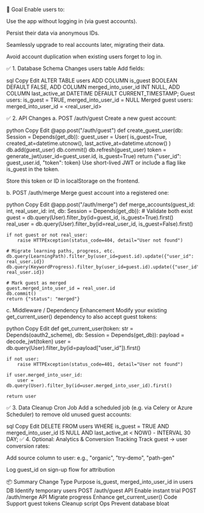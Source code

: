 🧩 Goal
Enable users to:

Use the app without logging in (via guest accounts).

Persist their data via anonymous IDs.

Seamlessly upgrade to real accounts later, migrating their data.

Avoid account duplication when existing users forget to log in.

✅ 1. Database Schema Changes
users table
Add fields:

sql
Copy
Edit
ALTER TABLE users
ADD COLUMN is_guest BOOLEAN DEFAULT FALSE,
ADD COLUMN merged_into_user_id INT NULL,
ADD COLUMN last_active_at DATETIME DEFAULT CURRENT_TIMESTAMP;
Guest users: is_guest = TRUE, merged_into_user_id = NULL
Merged guest users: merged_into_user_id = <real_user_id>

✅ 2. API Changes
a. POST /auth/guest
Create a new guest account:

python
Copy
Edit
@app.post("/auth/guest")
def create_guest_user(db: Session = Depends(get_db)):
    guest_user = User(
        is_guest=True,
        created_at=datetime.utcnow(),
        last_active_at=datetime.utcnow()
    )
    db.add(guest_user)
    db.commit()
    db.refresh(guest_user)
    token = generate_jwt(user_id=guest_user.id, is_guest=True)
    return {"user_id": guest_user.id, "token": token}
Use short-lived JWT or include a flag like is_guest in the token.

Store this token or ID in localStorage on the frontend.

b. POST /auth/merge
Merge guest account into a registered one:

python
Copy
Edit
@app.post("/auth/merge")
def merge_accounts(guest_id: int, real_user_id: int, db: Session = Depends(get_db)):
    # Validate both exist
    guest = db.query(User).filter_by(id=guest_id, is_guest=True).first()
    real_user = db.query(User).filter_by(id=real_user_id, is_guest=False).first()

    if not guest or not real_user:
        raise HTTPException(status_code=404, detail="User not found")

    # Migrate learning paths, progress, etc.
    db.query(LearningPath).filter_by(user_id=guest.id).update({"user_id": real_user.id})
    db.query(KeywordProgress).filter_by(user_id=guest.id).update({"user_id": real_user.id})
    
    # Mark guest as merged
    guest.merged_into_user_id = real_user.id
    db.commit()
    return {"status": "merged"}
c. Middleware / Dependency Enhancement
Modify your existing get_current_user() dependency to also accept guest tokens:

python
Copy
Edit
def get_current_user(token: str = Depends(oauth2_scheme), db: Session = Depends(get_db)):
    payload = decode_jwt(token)
    user = db.query(User).filter_by(id=payload["user_id"]).first()

    if not user:
        raise HTTPException(status_code=401, detail="User not found")

    if user.merged_into_user_id:
        user = db.query(User).filter_by(id=user.merged_into_user_id).first()

    return user
✅ 3. Data Cleanup Cron Job
Add a scheduled job (e.g. via Celery or Azure Scheduler) to remove old unused guest accounts:

sql
Copy
Edit
DELETE FROM users
WHERE is_guest = TRUE
  AND merged_into_user_id IS NULL
  AND last_active_at < NOW() - INTERVAL 30 DAY;
✅ 4. Optional: Analytics & Conversion Tracking
Track guest → user conversion rates:

Add source column to user: e.g., "organic", "try-demo", "path-gen"

Log guest_id on sign-up flow for attribution

📦 Summary
Change	Type	Purpose
is_guest, merged_into_user_id in users	DB	Identify temporary users
POST /auth/guest	API	Enable instant trial
POST /auth/merge	API	Migrate progress
Enhance get_current_user()	Code	Support guest tokens
Cleanup script	Ops	Prevent database bloat
